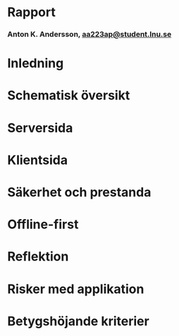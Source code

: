 # Rapport
### Anton K. Andersson, aa223ap@student.lnu.se

# Inledning

# Schematisk översikt

# Serversida

# Klientsida

# Säkerhet och prestanda

# Offline-first

# Reflektion

# Risker med applikation

# Betygshöjande kriterier

